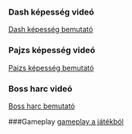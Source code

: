 
### Dash képesség videó
[Dash képesség bemutató](https://imgur.com/a/rCxpXyL)

### Pajzs képesség videó
[Pajzs képesség bemutató](https://imgur.com/a/iaJFq5o)

### Boss harc videó
[Boss harc bemutató](https://imgur.com/a/VXWgHH1)

###Gameplay
[gameplay a játékból](https://imgur.com/a/k3I56Gx)
